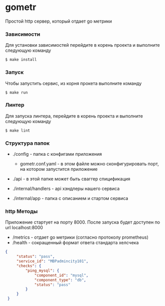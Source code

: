 # gometr
Простой http сервер, который отдает go метрики

### Зависимости
Для установки зависимостей перейдите в корень проекта и выполните следующую команду
```
$ make install
```

### Запуск
Чтобы запустить сервис, из корня прокета выполните команду  
```
$ make run
```

### Линтер
Для запуска линтера, перейдите в корень проекта и выполните следующую команду 
```
$ make lint
```

### Структура папок
* ./config - папка с конфигами приложения
    * gometr.conf.yaml - в этом файле можно сконфигурировать порт, на котором запустится приложение

* ./api - в этой папке может быть сваггер спицификация   

* ./internal/handlers - api хэндлеры нашего сервиса

* ./internal/app - папка с описанием и стартом сервиса


### http Методы
Приложение стартует на порту 8000. После запуска будет доступен по url localhost:8000
* /metrics - отдает go метрики (согласно протоколу prometheus)
* /health - сокращенный формат ответа стандарта хелсчека 
```json
{
     "status": "pass",
     "service_id": "MBPadmincity101",
     "checks": {
         "ping_mysql": {
             "component_id": "mysql",
             "component_type": "db",
             "status": "pass"
         }
     }
 }
```

